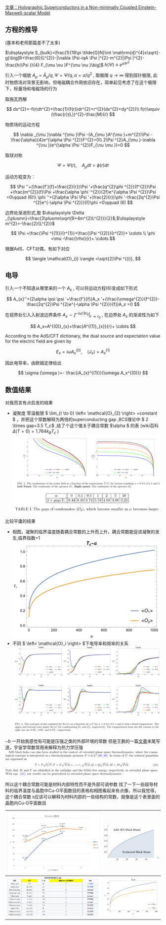 [文章：Holographic Superconductors in a Non-minimally Coupled Einstein-Maxwell-scalar
Model](https://arxiv.org/abs/2111.03810v2)

## 方程的推导

(基本和老师那篇差不了太多)

$\displaystyle S_{bulk}=\frac{1}{16\pi \tilde{G}N}\int \mathrm{d}^{4}x\sqrt{-g}\big[R+\frac{6}{L^{2}}-|\nabla \Psi-iqA \Psi |^{2}-m^{2}|\Psi |^{2}-\frac{h(\Psi )}{4} F_{\mu \nu }F^{\mu \nu }\big]$
$h(\Psi )\equiv e^{\alpha \Psi ^{2}}$

引入一个缩放 $A_{\mu }=\tilde{A}_{\mu }/q,\Psi =\tilde{\Psi}/q,\alpha =\tilde{\alpha}/q^{2}$ , 取极限 $q\to \infty$ 得到探针极限, 此时物质场对背景无影响，但电磁耦合作用依旧存在，简单起见考虑了在这个极限下，标量场和电磁场的行为

取施瓦西解

$$
ds^{2}=-f(r)dt^{2}+\frac{1}{f(r)}dr^{2}+r^{2}(dx^{2}+dy^{2})\\
f(r)\equiv (\frac{r}{L})^{2}-\frac{M}{r}
$$

物质场的运动方程

$$
\nabla _{\mu }\nabla ^{\mu }\Psi -(A_{\mu }A^{\mu }+m^{2})\Psi -\frac{\alpha}{4}e^{\alpha \Psi ^{2}}F^{2}=0\\
2\Psi ^{2}A_{\mu }-\nabla ^{\nu }(e^{\alpha \Psi ^{2}}F_{\nu \mu })=0
$$

取球对称

$$
\Psi =\Psi (r),\quad A_{\mu }dt=\phi (r)dt
$$

运动方程变为：

$$
\Psi ''+(\frac{f'}{f}+\frac{2}{r})\Psi '+\frac{q^{2}\phi ^{2}}{f^{2}}\Psi +\frac{m^{2}}{f}\Psi +\frac{\alpha \phi '^{2}}{2f}e^{\alpha \Psi ^{2}}\Psi =0\qquad (6)\\
\phi ''+(2\alpha \Psi \Psi '+\frac{2}{r})\phi '-\frac{2q^{2}\Psi ^{2}e^{-\alpha \Psi ^{2}}}{f}\phi =0\qquad (6)
$$

边界处渐进形式,取 $\displaystyle \Delta _{\plusmn}=\frac{3\plusmn\sqrt{9+4m^{2}L^{2}}}{2}$,$\displaystyle m^{2}=-\frac{2}{L^{2}}$

$$
\Psi =\frac{\Psi ^{(1)}}{r^{1}}+\frac{\Psi ^{(2)}}{r^{2}}+ \cdots \\
\phi =\mu -\frac{\rho}{r}+ \cdots
$$

根据AdS、CFT对偶，有如下对应

$$
\langle \mathcal{O}_{i} \rangle =\sqrt{2}\Psi ^{(i)},
$$

## 电导

引入一个不知道从哪里来的一个 $A_{x}$ , 可以将运动方程(6)变成如下形式

$$
A_{x}''+(2\alpha \psi \psi '+\frac{f'}{f})A_x '+(\frac{\omega^{2}}{f^{2}}-\frac{2q^{2}\Psi ^{2}e^{-\alpha \Psi ^{2}}}{f})A_x =0
$$

在视界处引入入射波边界条件 $A_x\sim f^{-i\omega /3r_0}|_{r\to r_0}$ , 在边界处 $A_x$ 的渐进性为如下

$$
A_x=A^{(0)}_{x}+\frac{A^{(1)}_{x}}{r}+ \cdots
$$

According to the AdS/CFT dictionary, the dual source and expectation value for the electric field are given by

$$
E_x=i \omega A_x^{(0)},\quad \left< J_{x} \right> =A_x^{(1)}
$$

因此电导率，由欧姆定律给出

$$
\sigma (\omega )=- \frac{iA_{x}^{(1)}}{\omega A_x^{(0)}}
$$

## 数值结果

对我而言有点启发的结果

- 凝聚度 零温极限 $ \lim_{t \to 0} \left< \mathcal{O}_{2} \right> =constant $ ，并把这个常数解释为两倍的superconducting gap ,BCS理论中 $ 2  \times gap=3.5 T_c$ ,给了个这个值关于耦合常数 $\alpha $ 的表
  (wiki百科 $\Delta (T=0)=1.764k_{B}T_{c}$ )
  ![凝聚](image/1.png)
  ![表](image/2.png)

比较平庸的结果

- 相图，凝聚的临界温度随着耦合常数的上升而上升，耦合常数能促进凝聚的发生,临界指数=1
  ![相图](image/3.png)
- 不同 $ \left< \mathcal{O}_i \right> $下电导率和频率的关系
  ![电导](image/4.png)

$-b$ 一开始我感觉有可能是压强之类的外部环境的常数
但是王鹏的一篇[文章](https://arxiv.org/abs/2102.04015v2)末尾写道，宇宙学常数常用来解释为热力学压强
![压强](image/5.png)

所以这个耦合常数可能是材料内部特性而不是外部可调参数
找了一下一些超导材料的临界温度与晶胞中Cu-O平面数目的表格和相图看起来有点像，所以我觉得，这个耦合常数 `b`应该可以解释为材料内部的一些结构的常数，就像是这个表里面的晶胞内Cu-O平面数目

|  ![材料](image/6.png)  |  ![相](image/7.png)  |
| :------------------: | :----------------: |
| ![材料表](image/8.png) | ![相图](image/3.png) |
